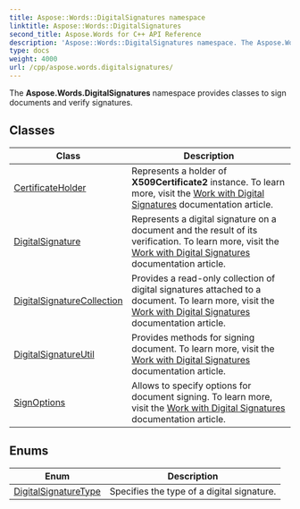 ```yaml
---
title: Aspose::Words::DigitalSignatures namespace
linktitle: Aspose::Words::DigitalSignatures
second_title: Aspose.Words for C++ API Reference
description: 'Aspose::Words::DigitalSignatures namespace. The Aspose.Words.DigitalSignatures namespace provides classes to sign documents and verify signatures in C++.'
type: docs
weight: 4000
url: /cpp/aspose.words.digitalsignatures/
---
```


The **Aspose.Words.DigitalSignatures** namespace provides classes to sign documents and verify signatures.

## Classes

| Class | Description |
| --- | --- |
| [CertificateHolder](./certificateholder/) | Represents a holder of **X509Certificate2** instance. To learn more, visit the [Work with Digital Signatures](https://docs.aspose.com/words/cpp/working-with-digital-signatures/) documentation article. |
| [DigitalSignature](./digitalsignature/) | Represents a digital signature on a document and the result of its verification. To learn more, visit the [Work with Digital Signatures](https://docs.aspose.com/words/cpp/working-with-digital-signatures/) documentation article. |
| [DigitalSignatureCollection](./digitalsignaturecollection/) | Provides a read-only collection of digital signatures attached to a document. To learn more, visit the [Work with Digital Signatures](https://docs.aspose.com/words/cpp/working-with-digital-signatures/) documentation article. |
| [DigitalSignatureUtil](./digitalsignatureutil/) | Provides methods for signing document. To learn more, visit the [Work with Digital Signatures](https://docs.aspose.com/words/cpp/working-with-digital-signatures/) documentation article. |
| [SignOptions](./signoptions/) | Allows to specify options for document signing. To learn more, visit the [Work with Digital Signatures](https://docs.aspose.com/words/cpp/working-with-digital-signatures/) documentation article. |
## Enums

| Enum | Description |
| --- | --- |
| [DigitalSignatureType](./digitalsignaturetype/) | Specifies the type of a digital signature. |
